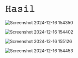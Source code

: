# 𝙷𝚊𝚜𝚒𝚕

![Screenshot 2024-12-16 154350](https://github.com/user-attachments/assets/3e5e296e-ce92-43c0-99f5-2f0b11c56ed9)


![Screenshot 2024-12-16 154402](https://github.com/user-attachments/assets/2ba8893d-9f39-4a92-b674-c31304f9d4ca)


![Screenshot 2024-12-16 155126](https://github.com/user-attachments/assets/046527dc-ee5a-4213-8551-7f2278fdbbbb)


![Screenshot 2024-12-16 154453](https://github.com/user-attachments/assets/30f0ea8e-834d-4200-825d-a561635f2d96)
